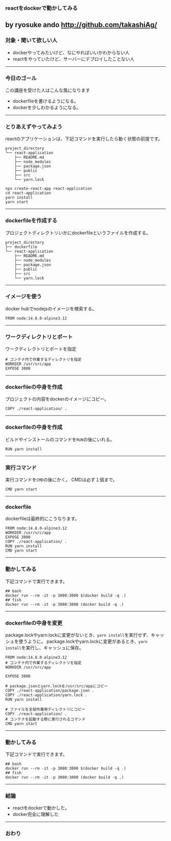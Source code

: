 ### reactをdockerで動かしてみる
by ryosuke ando
http://github.com/takashiAg/
---
### 対象・聞いて欲しい人
- dockerやってみたいけど、なにやればいいかわからない人
- reactをやっていたけど、サーバーにデプロイしたことない人
---
### 今日のゴール
この講座を受けた人はこんな風になります
- dockerfileを書けるようになる。
- dockerを少しわかるようになる。
---
### とりあえずやってみよう
reactのアプリケーションは、下記コマンドを実行したら動く状態の前提です。
```
project_directory
└── react-application
    ├── README.md
    ├── node_modules
    ├── package.json
    ├── public
    ├── src
    └── yarn.lock
```
```
npx create-react-app react-application
cd react-application
yarn install
yarn start
```
---
### dockerfileを作成する
プロジェクトディレクトリいかにdockerfileというファイルを作成する。
```
project_directory
├── dockerfile
└── react-application
    ├── README.md
    ├── node_modules
    ├── package.json
    ├── public
    ├── src
    └── yarn.lock
```
---
### イメージを使う
docker hubでnodejsのイメージを検索する。
```
FROM node:14.8.0-alpine3.12
```
---
### ワークディレクトリとポート
ワークディレクトリとポートを指定
```
# コンテナ内で作業するディレクトリを指定
WORKDIR /usr/src/app
EXPOSE 3000
```
---

### dockerfileの中身を作成
プロジェクトの内容をdockerのイメージにコピー。
```
COPY ./react-application/ .
```
---
### dockerfileの中身を作成
ビルドやインストールのコマンドを`RUN`の後にいれる。
```
RUN yarn install
```
---
### 実行コマンド
実行コマンドを`CMD`の後にかく。
CMDは必ず１個まで。
```
CMD yarn start
```
---
### dockerfile
dockerfileは最終的にこうなります。
```
FROM node:14.8.0-alpine3.12
WORKDIR /usr/src/app
EXPOSE 3000
COPY ./react-application/ .
RUN yarn install
CMD yarn start
```
---

### 動かしてみる
下記コマンドで実行できます。
```
## bash
docker run --rm -it -p 3000:3000 $(docker build -q .)
## fish
docker run --rm -it -p 3000:3000 (docker build -q .)
```
---
### dockerfileの中身を変更
package.lockやyarn.lockに変更がないとき、`yarn install`を実行せず、キャッシュを使うように。
package.lockやyarn.lockに変更があるとき、`yarn install`を実行し、キャッシュに保存。
```
FROM node:14.8.0-alpine3.12
# コンテナ内で作業するディレクトリを指定
WORKDIR /usr/src/app

EXPOSE 3000

# package.jsonとyarn.lockを/usr/src/appにコピー
COPY ./react-application/package.json .
COPY ./react-application/yarn.lock .
RUN yarn install

# ファイルを全部作業用ディレクトリにコピー
COPY ./react-application/ .
# コンテナを起動する際に実行されるコマンド
CMD yarn start
```

---

### 動かしてみる
下記コマンドで実行できます。
```
## bash
docker run --rm -it -p 3000:3000 $(docker build -q .)
## fish
docker run --rm -it -p 3000:3000 (docker build -q .)
```
---

### 結論
- reactをdockerで動かした。
- docker完全に理解した

---


### おわり
